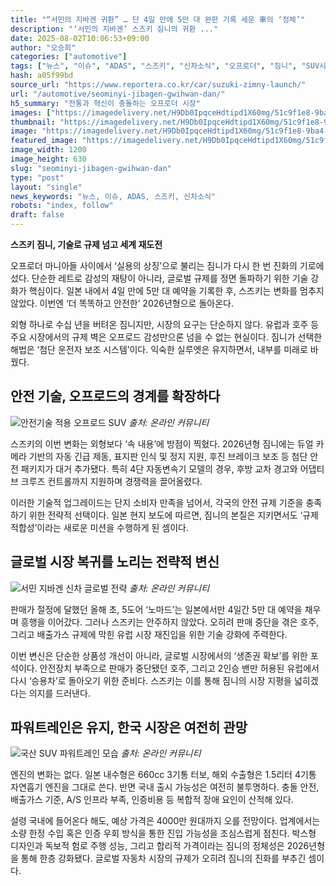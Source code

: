 ```yaml
---
title: "“서민의 지바겐 귀환” … 단 4일 만에 5만 대 완판 기록 세운 車의 ‘정체’"
description: "‘서민의 지바겐’ 스즈키 짐니의 귀환 ..."
date: 2025-08-02T10:06:53+09:00
author: "오승희"
categories: ["automotive"]
tags: ["뉴스", "이슈", "ADAS", "스즈키", "신차소식", "오프로더", "짐니", "SUV시장동향", "자동차안전기술"]
hash: a05f99bd
source_url: "https://www.reportera.co.kr/car/suzuki-zimny-launch/"
url: "/automotive/seominyi-jibagen-gwihwan-dan/"
h5_summary: "전통과 혁신이 충돌하는 오프로더 시장"
images: ["https://imagedelivery.net/H9Db0IpqceHdtipd1X60mg/51c9f1e8-9ba4-4d4e-198b-0ae4fd333a00/public", "https://imagedelivery.net/H9Db0IpqceHdtipd1X60mg/4ade5fea-ead1-4937-bc30-483829aa8000/public", "https://imagedelivery.net/H9Db0IpqceHdtipd1X60mg/253704aa-9001-4954-da09-121eb3bfd700/public", "https://imagedelivery.net/H9Db0IpqceHdtipd1X60mg/40df4a56-9433-43f6-842d-ac91fd638500/public"]
thumbnail: "https://imagedelivery.net/H9Db0IpqceHdtipd1X60mg/51c9f1e8-9ba4-4d4e-198b-0ae4fd333a00/public"
image: "https://imagedelivery.net/H9Db0IpqceHdtipd1X60mg/51c9f1e8-9ba4-4d4e-198b-0ae4fd333a00/public"
featured_image: "https://imagedelivery.net/H9Db0IpqceHdtipd1X60mg/51c9f1e8-9ba4-4d4e-198b-0ae4fd333a00/public"
image_width: 1200
image_height: 630
slug: "seominyi-jibagen-gwihwan-dan"
type: "post"
layout: "single"
news_keywords: "뉴스, 이슈, ADAS, 스즈키, 신차소식"
robots: "index, follow"
draft: false
---
```


**스즈키 짐니, 기술로 규제 넘고 세계 재도전**

오프로더 마니아들 사이에서 ‘실용의 상징’으로 불리는 짐니가 다시 한 번 진화의 기로에 섰다. 단순한 레트로 감성의 재탕이 아니라, 글로벌 규제를 정면 돌파하기 위한 기술 강화가 핵심이다. 일본 내에서 4일 만에 5만 대 예약을 기록한 후, 스즈키는 변화를 멈추지 않았다. 이번엔 ‘더 똑똑하고 안전한’ 2026년형으로 돌아온다.

외형 하나로 수십 년을 버텨온 짐니지만, 시장의 요구는 단순하지 않다. 유럽과 호주 등 주요 시장에서의 규제 벽은 오프로드 감성만으론 넘을 수 없는 현실이다. 짐니가 선택한 해법은 ‘첨단 운전자 보조 시스템’이다. 익숙한 실루엣은 유지하면서, 내부를 미래로 바꿨다.

## 안전 기술, 오프로드의 경계를 확장하다

![안전기술 적용 오프로드 SUV](https://imagedelivery.net/H9Db0IpqceHdtipd1X60mg/40df4a56-9433-43f6-842d-ac91fd638500/public)
*출처: 온라인 커뮤니티*


스즈키의 이번 변화는 외형보다 ‘속 내용’에 방점이 찍혔다. 2026년형 짐니에는 듀얼 카메라 기반의 자동 긴급 제동, 표지판 인식 및 정지 지원, 후진 브레이크 보조 등 첨단 안전 패키지가 대거 추가됐다. 특히 4단 자동변속기 모델의 경우, 후방 교차 경고와 어댑티브 크루즈 컨트롤까지 지원하며 경쟁력을 끌어올렸다.

이러한 기술적 업그레이드는 단지 소비자 만족을 넘어서, 각국의 안전 규제 기준을 충족하기 위한 전략적 선택이다. 일본 현지 보도에 따르면, 짐니의 본질은 지키면서도 ‘규제 적합성’이라는 새로운 미션을 수행하게 된 셈이다.

## 글로벌 시장 복귀를 노리는 전략적 변신

![서민 지바겐 신차 글로벌 전략](https://imagedelivery.net/H9Db0IpqceHdtipd1X60mg/4ade5fea-ead1-4937-bc30-483829aa8000/public)
*출처: 온라인 커뮤니티*


판매가 절정에 달했던 올해 초, 5도어 ‘노마드’는 일본에서만 4일간 5만 대 예약을 채우며 흥행을 이어갔다. 그러나 스즈키는 안주하지 않았다. 오히려 판매 중단을 겪은 호주, 그리고 배출가스 규제에 막힌 유럽 시장 재진입을 위한 기술 강화에 주력한다.

이번 변신은 단순한 상품성 개선이 아니라, 글로벌 시장에서의 ‘생존권 확보’를 위한 포석이다. 안전장치 부족으로 판매가 중단됐던 호주, 그리고 2인승 밴만 허용된 유럽에서 다시 ‘승용차’로 돌아오기 위한 준비다. 스즈키는 이를 통해 짐니의 시장 지평을 넓히겠다는 의지를 드러낸다.

## 파워트레인은 유지, 한국 시장은 여전히 관망

![국산 SUV 파워트레인 모습](https://imagedelivery.net/H9Db0IpqceHdtipd1X60mg/253704aa-9001-4954-da09-121eb3bfd700/public)
*출처: 온라인 커뮤니티*


엔진의 변화는 없다. 일본 내수형은 660cc 3기통 터보, 해외 수출형은 1.5리터 4기통 자연흡기 엔진을 그대로 쓴다. 반면 국내 출시 가능성은 여전히 불투명하다. 충돌 안전, 배출가스 기준, A/S 인프라 부족, 인증비용 등 복합적 장애 요인이 산적해 있다.

설령 국내에 들어온다 해도, 예상 가격은 4000만 원대까지 오를 전망이다. 업계에서는 소량 한정 수입 혹은 인증 우회 방식을 통한 진입 가능성을 조심스럽게 점친다. 박스형 디자인과 독보적 험로 주행 성능, 그리고 합리적 가격이라는 짐니의 정체성은 2026년형을 통해 한층 강화됐다. 글로벌 자동차 시장의 규제가 오히려 짐니의 진화를 부추긴 셈이다.
